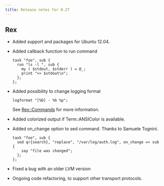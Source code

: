 ```yaml
---
title: Release notes for 0.27
---
```


## Rex

-   Added support and packages for Ubuntu 12.04.

-   Added callback function to run command

        task "foo", sub {
          run "ls -l ", sub {
            my ( $stdout, $stderr ) = @_;
            print ">> $stdout\n";
          };
        };

-   Added possibility to change logging format

        logformat "[%D] - %h %p";

    See [Rex::Commands](/api/Rex/Commands.pm.html) for more information.

-   Added colorized output if Term::ANSIColor is available.

-   Added on\_change option to sed command. Thanks to Samuele Tognini.

        task "foo", sub {
          sed qr{search}, "replace", "/var/log/auth.log", on_change => sub {
            say "file was changed";
          };
        };

-   Fixed a bug with an older LVM version

-   Ongoing code refactoring, to support other transport protocols.


